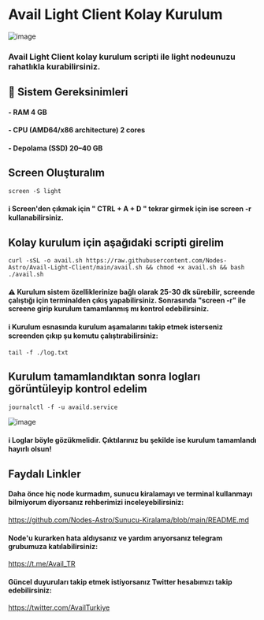 # Avail Light Client Kolay Kurulum

![image](https://github.com/Nodes-Astro/Avail-Light-Client/assets/105454859/3b486833-e898-4e68-8570-06c84f0de701)

### Avail Light Client kolay kurulum scripti ile light nodeunuzu rahatlıkla kurabilirsiniz.


## 🧊 Sistem Gereksinimleri

#### - RAM 4 GB 
#### - CPU (AMD64/x86 architecture) 2 cores
#### - Depolama (SSD) 20–40 GB 

## Screen Oluşturalım

```
screen -S light
```
#### ℹ️ Screen'den çıkmak için " CTRL + A + D " tekrar girmek için ise screen -r kullanabilirsiniz.

## Kolay kurulum için aşağıdaki scripti girelim

```
curl -sSL -o avail.sh https://raw.githubusercontent.com/Nodes-Astro/Avail-Light-Client/main/avail.sh && chmod +x avail.sh && bash ./avail.sh
```

#### ⚠️ Kurulum sistem özelliklerinize bağlı olarak 25-30 dk sürebilir, screende çalıştığı için terminalden çıkış yapabilirsiniz. Sonrasında "screen -r" ile screene girip  kurulum tamamlanmış mı kontrol edebilirsiniz.

#### ℹ️ Kurulum esnasında kurulum aşamalarını takip etmek isterseniz screenden çıkıp şu komutu çalıştırabilirsiniz:

```
tail -f ./log.txt
```

## Kurulum tamamlandıktan sonra logları görüntüleyip kontrol edelim

```
journalctl -f -u availd.service
```

![image](https://github.com/Nodes-Astro/Avail-Light-Client/assets/105454859/a3bddf2c-fb60-48a4-ad57-e162f87a10fd)


#### ℹ️ Loglar böyle gözükmelidir. Çıktılarınız bu şekilde ise kurulum tamamlandı hayırlı olsun!


## Faydalı Linkler

#### Daha önce hiç node kurmadım, sunucu kiralamayı ve terminal kullanmayı bilmiyorum diyorsanız rehberimizi inceleyebilirsiniz:

https://github.com/Nodes-Astro/Sunucu-Kiralama/blob/main/README.md

#### Node'u kurarken hata aldıysanız ve yardım arıyorsanız telegram grubumuza katılabilirsiniz:

https://t.me/Avail_TR

#### Güncel duyuruları takip etmek istiyorsanız Twitter hesabımızı takip edebilirsiniz:

https://twitter.com/AvailTurkiye

